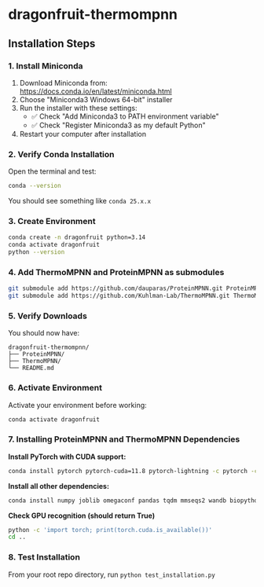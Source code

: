# dragonfruit-thermompnn

## Installation Steps

### 1. Install Miniconda

1. Download Miniconda from: https://docs.conda.io/en/latest/miniconda.html
2. Choose "Miniconda3 Windows 64-bit" installer
3. Run the installer with these settings:
    - ✅ Check "Add Miniconda3 to PATH environment variable"
    - ✅ Check "Register Miniconda3 as my default Python"
4. Restart your computer after installation

### 2. Verify Conda Installation

Open the terminal and test:

```bash
conda --version
```

You should see something like `conda 25.x.x`

### 3. Create Environment

```bash
conda create -n dragonfruit python=3.14
conda activate dragonfruit
python --version
```

### 4. Add ThermoMPNN and ProteinMPNN as submodules

```bash
git submodule add https://github.com/dauparas/ProteinMPNN.git ProteinMPNN
git submodule add https://github.com/Kuhlman-Lab/ThermoMPNN.git ThermoMPNN
```

### 5. Verify Downloads

You should now have:

```
dragonfruit-thermompnn/
├── ProteinMPNN/
├── ThermoMPNN/
└── README.md
```

### 6. Activate Environment

Activate your environment before working:

```bash
conda activate dragonfruit
```

### 7. Installing ProteinMPNN and ThermoMPNN Dependencies

**Install PyTorch with CUDA support:**

```bash
conda install pytorch pytorch-cuda=11.8 pytorch-lightning -c pytorch -c nvidia -c conda-forge
```

**Install all other dependencies:**

```bash
conda install numpy joblib omegaconf pandas tqdm mmseqs2 wandb biopython -c bioconda -c conda-forge -c anaconda
```

**Check GPU recognition (should return True)**

```bash
python -c 'import torch; print(torch.cuda.is_available())'
cd ..
```

### 8. Test Installation

From your root repo directory, run `python test_installation.py`